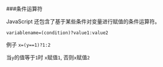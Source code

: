 ###条件运算符

JavaScript 还包含了基于某些条件对变量进行赋值的条件运算符。
```
variablename=(condition)?value1:value2 
```
例子
```x=(y==1)?1:2```

当`y`的值等于`1`时 `x`赋值`1`, 否则`x`赋值`2`
